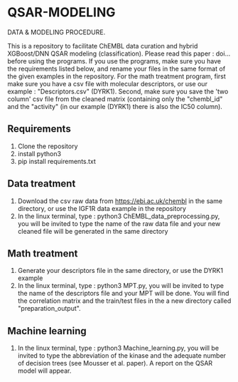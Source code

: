 # QSAR-MODELING
DATA &amp; MODELING PROCEDURE.

 This is a repository to facilitate ChEMBL data curation and hybrid XGBoost/DNN QSAR modeling (classification). Please read this paper : doi... before using the programs.
 If you use the programs, make sure you have the requirements listed below, and rename your files in the same format of the given examples in the repository.
 For the math treatment program, first make sure you have a csv file with molecular descriptors, or use our example : "Descriptors.csv" (DYRK1). Second, make sure you save the 'two column' csv file from the cleaned matrix (containing only the "chembl_id" and the "activity" (in our example (DYRK1) there is also the IC50 column). 


## Requirements
1. Clone the repository
2. install python3
3. pip install requirements.txt

## Data treatment
1. Download the csv raw data from https://ebi.ac.uk/chembl in the same directory, or use the IGF1R data example in the repository 
2. In the linux terminal, type : python3 ChEMBL_data_preprocessing.py, you will be invited to type the name of the raw data file and your new cleaned file will be generated in the same directory

## Math treatment
1. Generate your descriptors file in the same directory, or use the DYRK1 example
2. In the linux terminal, type : python3 MPT.py, you will be invited to type the name of the descriptors file and your MPT will be done. You will find the correlation matrix and the train/test files in the a new directory called "preparation_output".

## Machine learning
1. In the linux terminal, type : python3 Machine_learning.py, you will be invited to type the abbreviation of the kinase and the adequate number of decision trees (see Mousser et al. paper). A report on the QSAR model will appear. 

